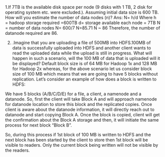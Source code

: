 1.If 7TB is the available disk space per node (9 disks with 1 TB, 2 disk for operating system etc. were excluded.). Assuming initial data size is 600 TB. How will you estimate the number of data nodes (n)?
Ans: 
N= h/d
Where h = hadoop storage required =600TB
d= storage available each node = 7TB
N = number of data nodes
N= 600/7
N=85.71
N ~ 86
Therefore,  the number of datanode required are 86.

2. .Imagine that you are uploading a file of 500MB into HDFS.100MB of data is successfully uploaded into HDFS and another client wants to read the uploaded data while the upload is still in progress. What will happen in such a scenario, will the 100 MB of data that is uploaded will it be displayed?
Default block size is  of 64 MB for Hadoop 1x and 128 MB for Hadoop 2x whereas, for the above scenario let us consider block size of 100 MB which means that we are going to have 5 blocks without replication. Let’s consider an example of how does a block is written to HDFS:

We have 5 blocks (A/B/C/D/E) for a file, a client, a namenode and a datanode. So, first the client will take Block A and will approach namenode for datanode location to store this block and the replicated copies. Once client is aware about the datanode information, it will directly reach out to datanode and start copying Block A. Once the block is copied, client will get the confirmation about the Block A storage and then, it will initiate the same process for next block “Block B”.

So, during this process if 1st block of 100 MB is written to HDFS and the next block has been started by the client to store then 1st block will be visible to readers. Only the current block being written will not be visible by the readers.
 

